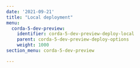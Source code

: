 ```yaml
---
date: '2021-09-21'
title: "Local deployment"
menu:
  corda-5-dev-preview:
    identifier: corda-5-dev-preview-deploy-local
    parent: corda-5-dev-preview-deploy-options
    weight: 1000
section_menu: corda-5-dev-preview

---
```

